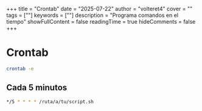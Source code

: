 +++
title = "Crontab"
date = "2025-07-22"
author = "volteret4"
cover = ""
tags = [""]
keywords = [""]
description = "Programa comandos en el tiempo"
showFullContent = false
readingTime = true
hideComments = false
+++

# Crontab

```bash
crontab -e
```

## Cada 5 minutos

```bash
*/5 * * * * /ruta/a/tu/script.sh
```
